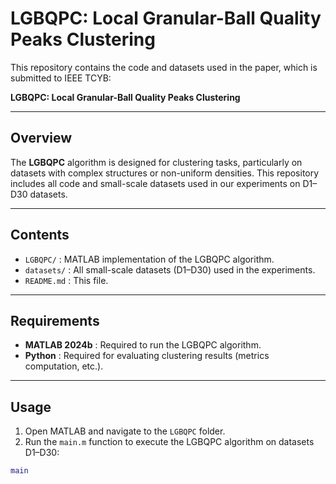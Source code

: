 # LGBQPC: Local Granular-Ball Quality Peaks Clustering

This repository contains the code and datasets used in the paper, which is submitted to IEEE TCYB:

**LGBQPC: Local Granular-Ball Quality Peaks Clustering**  

---

## Overview

The **LGBQPC** algorithm is designed for clustering tasks, particularly on datasets with complex structures or non-uniform densities. This repository includes all code and small-scale datasets used in our experiments on D1–D30 datasets.

---

## Contents

- `LGBQPC/` : MATLAB implementation of the LGBQPC algorithm.
- `datasets/` : All small-scale datasets (D1–D30) used in the experiments.
- `README.md` : This file.

---

## Requirements

- **MATLAB 2024b** : Required to run the LGBQPC algorithm.
- **Python** : Required for evaluating clustering results (metrics computation, etc.).

---

## Usage

1. Open MATLAB and navigate to the `LGBQPC` folder.
2. Run the `main.m` function to execute the LGBQPC algorithm on datasets D1–D30:

```matlab
main
